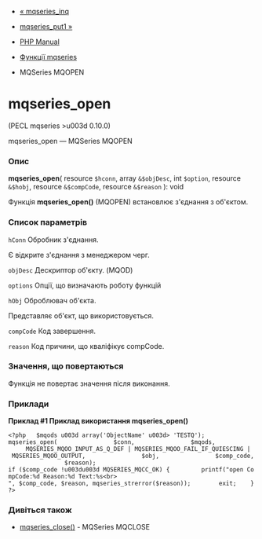 - [« mqseries_inq](function.mqseries-inq.md)
- [mqseries_put1 »](function.mqseries-put1.md)

- [PHP Manual](index.md)
- [Функції mqseries](ref.mqseries.md)
- MQSeries MQOPEN

# mqseries_open

(PECL mqseries \>u003d 0.10.0)

mqseries_open — MQSeries MQOPEN

### Опис

**mqseries_open**(
resource `$hconn`,
array `&$objDesc`,
int `$option`,
resource `&$hobj`,
resource `&$compCode`,
resource `&$reason`
): void

Функція **mqseries_open()** (MQOPEN) встановлює з'єднання з
об'єктом.

### Список параметрів

`hConn`
Обробник з'єднання.

Є відкрите з'єднання з менеджером черг.

`objDesc`
Дескриптор об'єкту. (MQOD)

`options`
Опції, що визначають роботу функцій

`hObj`
Оброблювач об'єкта.

Представляє об'єкт, що використовується.

`compCode`
Код завершення.

`reason`
Код причини, що кваліфікує compCode.

### Значення, що повертаються

Функція не повертає значення після виконання.

### Приклади

**Приклад #1 Приклад використання **mqseries_open()****

` <?php   $mqods u003d array('ObjectName' u003d> 'TESTQ'); mqseries_open(                $conn,                $mqods,                MQSERIES_MQOO_INPUT_AS_Q_DEF | MQSERIES_MQOO_FAIL_IF_QUIESCING | MQSERIES_MQOO_OUTPUT,                $obj,                $comp_code,                $reason); if ($comp_code !u003du003d MQSERIES_MQCC_OK) {         printf("open CompCode:%d Reason:%d Text:%s<br>
", $comp_code, $reason, mqseries_strerror($reason));        exit;    }?> `

### Дивіться також

- [mqseries_close()](function.mqseries-close.md) - MQSeries MQCLOSE
